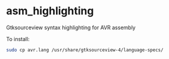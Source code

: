 # asm_highlighting
Gtksourceview syntax highlighting for AVR assembly

To install:
```bash
sudo cp avr.lang /usr/share/gtksourceview-4/language-specs/
```
